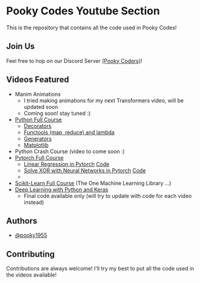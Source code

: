 # Pooky Codes Youtube Section

This is the repository that contains all the code used in Pooky Codes!


## Join Us
Feel free to hop on our Discord Server [(Pooky Coders)](https://discord.gg/4Kw3qZ2ytx)!
## Videos Featured
- Manim Animations
    - I tried making animations for my next Transformers video, will be updated soon
    - Coming soon! stay tuned :)
- [Python Full Course](https://youtube.com/playlist?list=PLlvT0pELlo-xRkKT1_cH_RdaQ43ykt7dV)
    - [Decorators](https://youtu.be/NtXWw3GwZP4)
    - [Functools (map, reduce) and lambda](https://youtu.be/9FPCTfgbih8)
    - [Generators](https://youtu.be/AbIzIr9m9rA)
    - [Matplotlib](https://youtu.be/NHg0yNo0t6o)
- Python Crash Course (video to come soon :)
- [Pytorch Full Course](https://youtube.com/playlist?list=PLlvT0pELlo-y4cxnOZ066y1J0eTae6KH0)
    - [Linear Regression in Pytorch](https://youtu.be/LydRg_-Axvs) [Code](pytorch-full-course/pytorch-part1/main.py)
    - [Solve XOR with Neural Networks in Pytorch]() [Code](pytorch-full-course/pytorch-part2/main.ipynb)
    - 
- [Scikit-Learn Full Course](https://youtu.be/87xKBQZJNk8) (The One Machine Learning Library ...)
- [Deep Learning with Python and Keras](https://youtube.com/playlist?list=PLlvT0pELlo-yIPD-X_70P6n1JgGN0eXWT)
    - Final code available only (will try to update with code for each video instead)
    
## Authors

- [@pooky1955](https://www.github.com/pooky1955)


## Contributing

Contributions are always welcome!
I'll try my best to put all the code used in the videos available!
